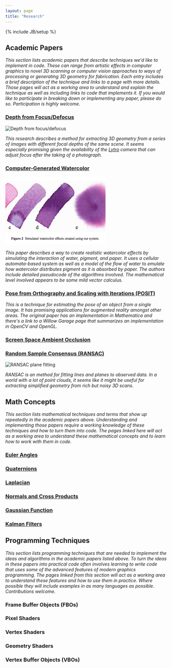 ```yaml
---
layout: page
title: "Research"
---
```

{% include JB/setup %}

## Academic Papers

_This section lists academic papers that describe techniques we'd like to implement in code. These can range from artistic effects in computer graphics to novel 3D scanning or computer vision approaches to ways of processing or generating 3D geometry for fabrication. Each entry includes a brief description of the technique and links to a page with more details. Those pages will act as a working area to understand and explain the technique as well as including links to code that implements it. If you would like to participate in breaking down or implementing any paper, please do so. Participation is highly welcome._

### [Depth from Focus/Defocus](/research/dfd)

![Depth from focus/defocus](http://homepages.inf.ed.ac.uk/rbf/CVonline/LOCAL_COPIES/FAVARO1/geometry.jpg)

_This research describes a method for extracting 3D geometry from a series of images with different focal depths of the same scene. It seems especially promising given the availability of the [Lytro](http://www.lytro.com/) camera that can adjust focus after the taking of a photograph._

### [Computer-Generated Watercolor](/research/watercolor)

![simulated watercolor](/assets/images/simulated_watercolor.png)

_This paper describes a way to create realistic watercolor effects by simulating the interaction of water, pigment, and paper. It uses a cellular automata-based system as well as a model of the flow of water to emulate how watercolor distributes pigment as it is absorbed by paper. The authors include detailed pseudocode of the algorithms involved. The mathematical level involved appears to be some mild vector calculus._

### [Pose from Orthography and Scaling with Iterations (POSIT)](/research/posit)

_This is a technique for estimating the pose of an object from a single image. It has promising applications for augmented reality amongst other areas. The original paper has an implementation in Mathematica and there's a link to a Willow Garage page that summarizes an implementation in OpenCV and OpenGL._

### [Screen Space Ambient Occlusion](/research/ssao)

### [Random Sample Consensus (RANSAC)](/research/ransac)

![RANSAC plane fitting](http://www.mrpt.org/sites/default/files/images/Ransac_example_3D_plane_0.png)

_RANSAC is an method for fitting lines and planes to observed data. In a world with a lot of point clouds, it seems like it might be useful for extracting simplified geometry from rich but noisy 3D scans._

## Math Concepts

_This section lists mathematical techniques and terms that show up repeatedly in the academic papers above. Understanding and implementing those papers require a working knowledge of these techniques and how to turn them into code. The pages linked here will act as a working area to understand these mathematical concepts and to learn how to work with them in code._

### [Euler Angles](/research/euler_angles)

### [Quaternions](/research/quaternions)

### [Laplacian](/research/laplacian)

### [Normals and Cross Products](/research/normals)

### [Gaussian Function](/research/gaussian)

### [Kalman Filters](/research/kalman)


## Programming Techniques

_This section lists programming techniques that are needed to implement the ideas and algorithms in the academic papers listed above. To turn the ideas in these papers into practical code often involves learning to write code that uses some of the advanced features of modern graphics programming. The pages linked from this section will act as a working area to understand these features and how to use them in practice. Where possible they will include examples in as many languages as possible. Contributions welcome._

### Frame Buffer Objects (FBOs)

### Pixel Shaders

### Vertex Shaders

### Geometry Shaders

### Vertex Buffer Objects (VBOs)